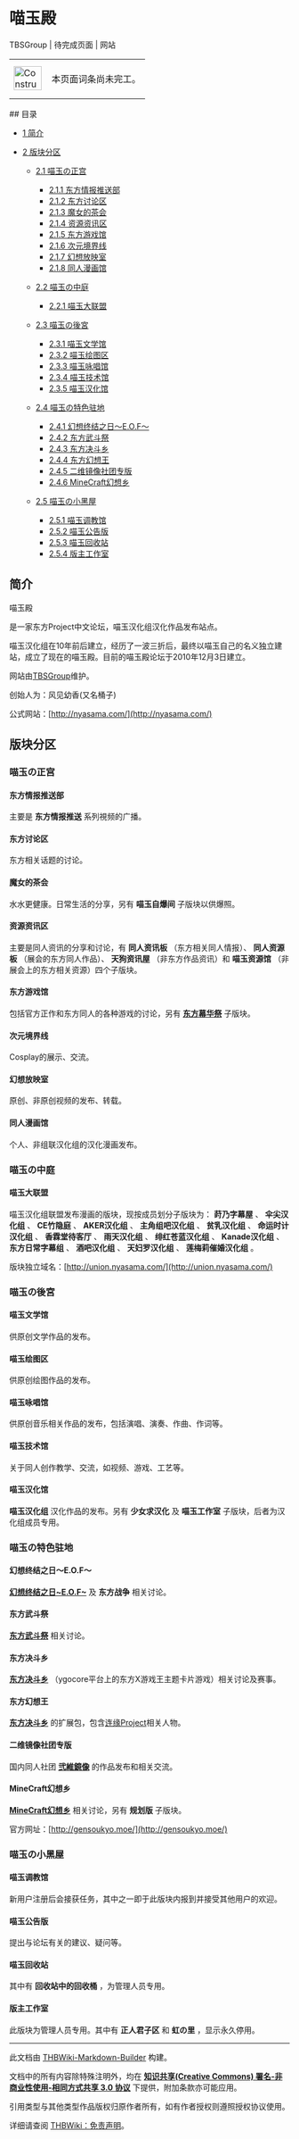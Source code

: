 # 喵玉殿

<!-- source html: G:\repos\THBWiki-Markdown-Builder\THBWikiMarkdown\Temp\main\e\e7\ns0%3A%E5%96%B5%E7%8E%89%E6%AE%BF.html -->

TBSGroup | 待完成页面 | 网站

<center>

<table>
<tbody><tr>
<td class="mbox-image"><div style="width: 52px;">
  <a href="./文件-ConstructionClock.png.md" class="image"><img alt="ConstructionClock.png" src="https://upload.thwiki.cc/thumb/f/f1/ConstructionClock.png/50px-ConstructionClock.png" decoding="async" loading="lazy" width="50" height="43" srcset="https://upload.thwiki.cc/thumb/f/f1/ConstructionClock.png/75px-ConstructionClock.png 1.5x, https://upload.thwiki.cc/thumb/f/f1/ConstructionClock.png/100px-ConstructionClock.png 2x" data-file-width="689" data-file-height="587"></a></div></td>
<td class="mbox-text" style=""><br>本页面词条尚未完工。<br><br></td>
</tr>
</tbody></table>


</center>
## 目录

- [1 简介](#简介)
- [2 版块分区](#版块分区)

  - [2.1 喵玉の正宫](#喵玉の正宫)

    - [2.1.1 东方情报推送部](#东方情报推送部)
    - [2.1.2 东方讨论区](#东方讨论区)
    - [2.1.3 魔女的茶会](#魔女的茶会)
    - [2.1.4 资源资讯区](#资源资讯区)
    - [2.1.5 东方游戏馆](#东方游戏馆)
    - [2.1.6 次元境界线](#次元境界线)
    - [2.1.7 幻想放映室](#幻想放映室)
    - [2.1.8 同人漫画馆](#同人漫画馆)



  - [2.2 喵玉の中庭](#喵玉の中庭)

    - [2.2.1 喵玉大联盟](#喵玉大联盟)



  - [2.3 喵玉の後宮](#喵玉の後宮)

    - [2.3.1 喵玉文学馆](#喵玉文学馆)
    - [2.3.2 喵玉绘图区](#喵玉绘图区)
    - [2.3.3 喵玉咏唱馆](#喵玉咏唱馆)
    - [2.3.4 喵玉技术馆](#喵玉技术馆)
    - [2.3.5 喵玉汉化馆](#喵玉汉化馆)



  - [2.4 喵玉の特色驻地](#喵玉の特色驻地)

    - [2.4.1 幻想终结之日～E.O.F～](#幻想终结之日～E.O.F～)
    - [2.4.2 东方武斗祭](#东方武斗祭)
    - [2.4.3 东方决斗乡](#东方决斗乡)
    - [2.4.4 东方幻想王](#东方幻想王)
    - [2.4.5 二维镜像社团专版](#二维镜像社团专版)
    - [2.4.6 MineCraft幻想乡](#MineCraft幻想乡)



  - [2.5 喵玉の小黑屋](#喵玉の小黑屋)

    - [2.5.1 喵玉调教馆](#喵玉调教馆)
    - [2.5.2 喵玉公告版](#喵玉公告版)
    - [2.5.3 喵玉回收站](#喵玉回收站)
    - [2.5.4 版主工作室](#版主工作室)










## 简介
  
喵玉殿  

是一家东方Project中文论坛，喵玉汉化组汉化作品发布站点。  

喵玉汉化组在10年前后建立，经历了一波三折后，最终以喵玉自己的名义独立建站，成立了现在的喵玉殿。目前的喵玉殿论坛于2010年12月3日建立。  

网站由[TBSGroup](./TBSGroup.md)维护。
  
  
创始人为：风见幼香(又名桶子)
  
  
公式网站：[http://nyasama.com/](http://nyasama.com/)
  

## 版块分区
### 喵玉の正宫
#### 东方情报推送部
  
主要是 **东方情报推送** 系列視频的广播。
  

#### 东方讨论区
  
东方相关话题的讨论。
  

#### 魔女的茶会
  
水水更健康。日常生活的分享，另有 **喵玉自爆间** 子版块以供爆照。
  

#### 资源资讯区
  
主要是同人资讯的分享和讨论，有 **同人资讯板** （东方相关同人情报）、 **同人资源板** （展会的东方同人作品）、 **天狗资讯屋** （非东方作品资讯）和 **喵玉资源馆** （非展会上的东方相关资源）四个子版块。
  

#### 东方游戏馆
  
包括官方正作和东方同人的各种游戏的讨论，另有 **[东方幕华祭](./東方幕華祭_～_Fantastic_Danmaku_Festival.md)** 子版块。
  

#### 次元境界线
  
Cosplay的展示、交流。
  

#### 幻想放映室
  
原创、非原创视频的发布、转载。
  

#### 同人漫画馆
  
个人、非组联汉化组的汉化漫画发布。
  

### 喵玉の中庭
#### 喵玉大联盟
  
喵玉汉化组联盟发布漫画的版块，现按成员划分子版块为： **莳乃字幕屋** 、 **伞尖汉化组** 、 **CE竹隐庭** 、 **AKER汉化组** 、 **主角组吧汉化组** 、 **贫乳汉化组** 、 **命运时计汉化组** 、 **香霖堂待客厅** 、 **雨天汉化组** 、 **绯红苍蓝汉化组** 、 **Kanade汉化组** 、 **东方日常字幕组** 、 **酒吧汉化组** 、 **天妇罗汉化组** 、 **莲梅莉催婚汉化组** 。
  
  
版块独立域名：[http://union.nyasama.com/](http://union.nyasama.com/)
  

### 喵玉の後宮
#### 喵玉文学馆
  
供原创文学作品的发布。
  

#### 喵玉绘图区
  
供原创绘图作品的发布。
  

#### 喵玉咏唱馆
  
供原创音乐相关作品的发布，包括演唱、演奏、作曲、作词等。
  

#### 喵玉技术馆
  
关于同人创作教学、交流，如视频、游戏、工艺等。
  

#### 喵玉汉化馆
  
 **喵玉汉化组** 汉化作品的发布。另有 **少女求汉化** 及 **喵玉工作室** 子版块，后者为汉化组成员专用。
  

### 喵玉の特色驻地
#### 幻想终结之日～E.O.F～
  
 **[幻想终结之日~E.O.F~](./幻想终结之日~E.O.F~.md)** 及 **东方战争** 相关讨论。
  

#### 东方武斗祭
  
 **[东方武斗祭](./东方武斗祭.md)** 相关讨论。
  

#### 东方决斗乡
  
 **[东方决斗乡](./东方决斗乡.md)** （ygocore平台上的东方X游戏王主题卡片游戏）相关讨论及赛事。
  

#### 东方幻想王
  
 **[东方决斗乡](./东方决斗乡.md)** 的扩展包，包含[连缘Project](./连缘Project.md)相关人物。
  

#### 二维镜像社团专版
  
国内同人社团 **[弐維鏡像](./弐維鏡像.md)** 的作品发布和相关交流。
  

#### MineCraft幻想乡
  
 **[MineCraft幻想乡](./MineCraft幻想乡.md)** 相关讨论，另有 **规划版** 子版块。
  
  
官方网址：[http://gensoukyo.moe/](http://gensoukyo.moe/)
  

### 喵玉の小黑屋
#### 喵玉调教馆
  
新用户注册后会接获任务，其中之一即于此版块内报到并接受其他用户的欢迎。
  

#### 喵玉公告版
  
提出与论坛有关的建议、疑问等。
  

#### 喵玉回收站
  
其中有 **回收站中的回收桶** ，为管理人员专用。
  

#### 版主工作室
  
此版块为管理人员专用。其中有 **正人君子区** 和 **虹の里** ，显示永久停用。
  





---

此文档由 [THBWiki-Markdown-Builder](https://github.com/Delsin-Yu/THBWiki-Markdown-Builder) 构建。

文档中的所有内容除特殊注明外，均在 [**知识共享(Creative Commons) 署名-非商业性使用-相同方式共享 3.0 协议**](https://creativecommons.org/licenses/by-sa/3.0/deed.zh-hans) 下提供，附加条款亦可能应用。

引用类型与其他类型作品版权归原作者所有，如有作者授权则遵照授权协议使用。

详细请查阅 [THBWiki：免责声明](https://thbwiki.cc/THBWiki:%E5%85%8D%E8%B4%A3%E5%A3%B0%E6%98%8E)。

